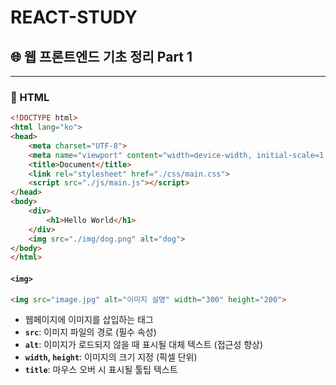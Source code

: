 # REACT-STUDY

## 🌐 웹 프론트엔드 기초 정리 Part 1

---

### 📁 HTML
```html
<!DOCTYPE html>
<html lang="ko">
<head>
    <meta charset="UTF-8">
    <meta name="viewport" content="width=device-width, initial-scale=1.0">
    <title>Document</title>
    <link rel="stylesheet" href="./css/main.css">
    <script src="./js/main.js"></script>
</head>
<body>
    <div>
        <h1>Hello World</h1>
    </div>
    <img src="./img/dog.png" alt="dog">
</body>
</html>
```

#### `<img>`
```html
<img src="image.jpg" alt="이미지 설명" width="300" height="200">
```
- 웹페이지에 이미지를 삽입하는 태그
- **`src`**: 이미지 파일의 경로 (필수 속성)
- **`alt`**: 이미지가 로드되지 않을 때 표시될 대체 텍스트 (접근성 향상)
- **`width`, `height`**: 이미지의 크기 지정 (픽셀 단위)
- **`title`**: 마우스 오버 시 표시될 툴팁 텍스트